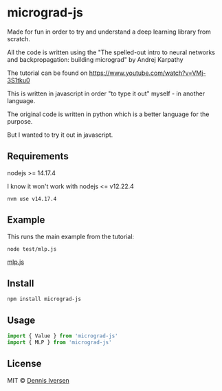 # micrograd-js

Made for fun in order to try and understand a deep learning library from scratch.

All the code is written using the "The spelled-out intro to neural networks and backpropagation: building micrograd" by Andrej Karpathy

The tutorial can be found on https://www.youtube.com/watch?v=VMj-3S1tku0

This is written in javascript in order "to type it out" myself - in another language.

The original code is written in python which is a better language for the purpose. 

But I wanted to try it out in javascript.

## Requirements

nodejs >= 14.17.4

I know it won't work with nodejs <= v12.22.4

    nvm use v14.17.4

## Example

This runs the main example from the tutorial:

    node test/mlp.js

[mlp.js](test/mlp.js)

## Install 

    npm install micrograd-js

## Usage

```javascript
import { Value } from 'micrograd-js'
import { MLP } from 'micrograd-js'
```

## License

MIT © [Dennis Iversen](https://github.com/diversen)
